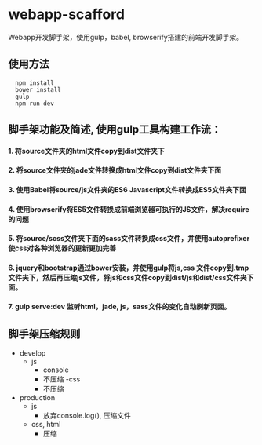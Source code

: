 # webapp-scafford
Webapp开发脚手架，使用gulp，babel, browserify搭建的前端开发脚手架。

## 使用方法
```
  npm install
  bower install
  gulp
  npm run dev
```  
## 脚手架功能及简述, 使用gulp工具构建工作流：
  #### 1. 将source文件夹的html文件copy到dist文件夹下
  #### 2. 将source文件夹的jade文件转换成html文件copy到dist文件夹下面
  #### 3. 使用Babel将source/js文件夹的ES6 Javascript文件转换成ES5文件夹下面
  #### 4. 使用browserify将ES5文件转换成前端浏览器可执行的JS文件，解决require的问题
  #### 5. 将source/scss文件夹下面的sass文件转换成css文件，并使用autoprefixer使css对各种浏览器的更新更加完善
  #### 6. jquery和bootstrap通过bower安装，并使用gulp将js,css 文件copy到.tmp文件夹下，然后再压缩js文件，将js和css文件copy到dist/js和dist/css文件夹下面。
  #### 7. gulp serve:dev 监听html，jade, js，sass文件的变化自动刷新页面。

## 脚手架压缩规则
  - develop
    - js
      - console
      - 不压缩
    -css
      - 不压缩  
  - production
    - js    
      - 放弃console.log(), 压缩文件
    - css, html
      - 压缩
